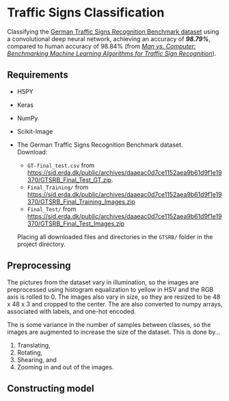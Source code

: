 # Traffic Signs Classification
Classifying the [German Traffic Signs Recognition Benchmark dataset](http://benchmark.ini.rub.de/?section=gtsrb&subsection=dataset) using a convolutional deep neural network, achieving an accuracy of <b><i>98.79%</b></i>, compared to human accuracy of 98.84% (from <i>[Man vs. Computer: Benchmarking Machine Learning Algorithms for Traffic Sign Recognition](https://www.ini.rub.de/upload/file/1470692859_c57fac98ca9d02ac701c/stallkampetal_gtsrb_nn_si2012.pdf)</i>).

## Requirements

* H5PY
* Keras
* NumPy
* Scikit-Image
* The German Traffic Signs Recognition Benchmark dataset.  
    Download:
    * <code>GT-final_test.csv</code> from https://sid.erda.dk/public/archives/daaeac0d7ce1152aea9b61d9f1e19370/GTSRB_Final_Test_GT.zip.
    * <code>Final_Training/</code> from https://sid.erda.dk/public/archives/daaeac0d7ce1152aea9b61d9f1e19370/GTSRB_Final_Training_Images.zip
    * <code>Final_Test/</code> from https://sid.erda.dk/public/archives/daaeac0d7ce1152aea9b61d9f1e19370/GTSRB_Final_Test_Images.zip  

    Placing all downloaded files and directories in the <code>GTSRB/</code> folder in the project directory.


## Preprocessing

The pictures from the dataset vary in illumination, so the images are preprocessed using histogram equalization to yellow in HSV and the RGB axis is rolled to 0. The images also vary in size, so they are resized to be 48 x 48 x 3 and cropped to the center. The are also converted to numpy arrays, associated with labels, and one-hot encoded.

The is some variance in the number of samples between classes, so the images are augmented to increase the size of the dataset. This is done by...

1. Translating,
2. Rotating,
3. Shearing, and
4. Zooming in and out of the images.

## Constructing model
